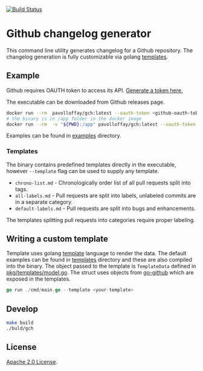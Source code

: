 [![Build Status][ci-img]][ci] 

# Github changelog generator
This command line utility generates changelog for a Github repository.
The changelog generation is fully customizable via golang [templates](https://golang.org/pkg/text/template/).

## Example
Github requires OAUTH token to access its API. [Generate a token here.](https://github.com/settings/tokens/new?description=GitHub%20Changelog%20Generator%20token)

The executable can be downloaded from Github releases page.
```bash
docker run --rm  pavolloffay/gch:latest --oauth-token <github-oauth-token>
# the binary is in /app folder in the docker image
docker run --rm  -v "${PWD}:/app" pavolloffay/gch:latest --oauth-token <github-oauth-token> --template /app/templates/chrono-list.md
```

Examples can be found in [examples](./examples) directory.

### Templates
The binary contains predefined templates directly in the executable, however `--template` flag
can be used to supply any template.

* `chrono-list.md` - Chronologically order list of all pull requests split into tags.
* `all-labels.md` - Pull requests are split into labels, unlabeled commits are in a separate category.
* `default-labels.md` - Pull requests are split into bugs and enhancements.

The templates splitting pull requests into categories require proper labeling.

## Writing a custom template
Template uses golang [template](https://golang.org/pkg/text/template/) language to render the data.
The default examples can be found in [templates](./templates) directory and these are also compiled
into the binary. The object passed to the template is `TemplateData` defined in [pkg/templates/model.go](./pkg/templates/model.go).
The struct uses objects from [go-github](https://github.com/google/go-github) which are exposed in the templates.

```go
go run ./cmd/main.go --template <your-template>
```

## Develop

```bash
make build
./buld/gch
```

## License

[Apache 2.0 License](./LICENSE).


[ci-img]: https://travis-ci.org/pavolloffay/github-changelog.svg?branch=master
[ci]: https://travis-ci.org/pavolloffay/github-changelog
